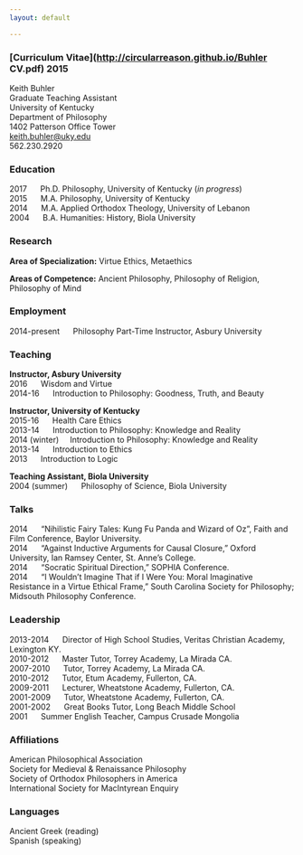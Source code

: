 ```yaml
---
layout: default

--- 
```


### [Curriculum Vitae](http://circularreason.github.io/Buhler CV.pdf) 2015

Keith Buhler  
Graduate Teaching Assistant  
University of Kentucky  
Department of Philosophy  
1402 Patterson Office Tower    
[keith.buhler@uky.edu](emailto:keith.buhler@uky.edu)  
562.230.2920

### Education
2017  &nbsp;&nbsp;&nbsp;&nbsp; Ph.D. Philosophy, University of Kentucky   (*in progress*)    
2015  &nbsp;&nbsp;&nbsp;&nbsp; M.A. Philosophy, University of Kentucky   
2014  &nbsp;&nbsp;&nbsp;&nbsp; M.A. Applied Orthodox Theology, University of Lebanon   
2004  &nbsp;&nbsp;&nbsp;&nbsp; B.A. Humanities: History, Biola University   


### Research

**Area of Specialization:**  Virtue Ethics, Metaethics  

**Areas of Competence:**      Ancient Philosophy, Philosophy of Religion, Philosophy of Mind 

### Employment
2014-present &nbsp;&nbsp;&nbsp;&nbsp;      Philosophy Part-Time Instructor, Asbury University

### Teaching ###

**Instructor, Asbury University**   
2016 &nbsp;&nbsp;&nbsp;&nbsp;       Wisdom and Virtue  
2014-16 &nbsp;&nbsp;&nbsp;&nbsp;   Introduction to Philosophy: Goodness, Truth, and Beauty  

**Instructor, University of Kentucky**  
2015-16  &nbsp;&nbsp;&nbsp;&nbsp;   Health Care Ethics   
2013-14  &nbsp;&nbsp;&nbsp;&nbsp;   Introduction to Philosophy: Knowledge and Reality  
2014 (winter) &nbsp;&nbsp;&nbsp;&nbsp;Introduction to Philosophy: Knowledge and Reality  
2013-14   &nbsp;&nbsp;&nbsp;&nbsp;   Introduction to Ethics    
2013   &nbsp;&nbsp;&nbsp;&nbsp;   Introduction to Logic    

**Teaching Assistant, Biola University**   
2004 (summer)  &nbsp;&nbsp;&nbsp;&nbsp;   Philosophy of Science, Biola University 

### Talks
2014 &nbsp;&nbsp;&nbsp;&nbsp;   “Nihilistic Fairy Tales: Kung Fu Panda and Wizard of Oz”, Faith and Film Conference, Baylor University.       
2014 &nbsp;&nbsp;&nbsp;&nbsp;  “Against Inductive Arguments for Causal Closure,” Oxford University, Ian Ramsey Center, St. Anne’s College.  
2014 &nbsp;&nbsp;&nbsp;&nbsp;  “Socratic Spiritual Direction,” SOPHIA Conference.  
2014 &nbsp;&nbsp;&nbsp;&nbsp;  “I Wouldn’t Imagine That if I Were You: Moral Imaginative Resistance in a Virtue Ethical Frame,” South Carolina Society for Philosophy;  Midsouth Philosophy Conference.  

### Leadership
2013-2014 &nbsp;&nbsp;&nbsp;&nbsp;   Director of High School Studies, Veritas Christian Academy, Lexington KY.   
2010-2012  &nbsp;&nbsp;&nbsp;&nbsp;  Master Tutor, Torrey Academy, La Mirada CA.  
2007-2010  &nbsp;&nbsp;&nbsp;&nbsp;  Tutor, Torrey Academy, La Mirada CA.  
2010-2012  &nbsp;&nbsp;&nbsp;&nbsp;  Tutor, Etum Academy, Fullerton, CA.  
2009-2011  &nbsp;&nbsp;&nbsp;&nbsp;  Lecturer, Wheatstone Academy, Fullerton, CA.   
2001-2009  &nbsp;&nbsp;&nbsp;&nbsp;  Tutor, Wheatstone Academy, Fullerton, CA.   
2001-2002  &nbsp;&nbsp;&nbsp;&nbsp;  Great Books Tutor, Long Beach Middle School  
2001       &nbsp;&nbsp;&nbsp;&nbsp;  Summer English Teacher, Campus Crusade Mongolia  


### Affiliations
American Philosophical Association  
Society for Medieval & Renaissance Philosophy  
Society of Orthodox Philosophers in America  
International Society for MacIntyrean Enquiry  

### Languages ###
Ancient Greek (reading)  
Spanish  (speaking)  